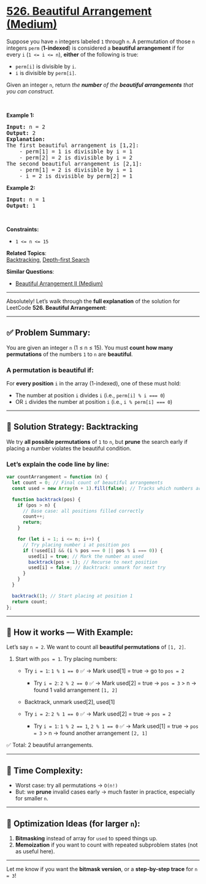 # [526. Beautiful Arrangement (Medium)](https://leetcode.com/problems/beautiful-arrangement/)

<p>Suppose you have <code>n</code> integers labeled <code>1</code> through <code>n</code>. A permutation of those <code>n</code> integers <code>perm</code> (<strong>1-indexed</strong>) is considered a <strong>beautiful arrangement</strong> if for every <code>i</code> (<code>1 &lt;= i &lt;= n</code>), <strong>either</strong> of the following is true:</p>

<ul>
	<li><code>perm[i]</code> is divisible by <code>i</code>.</li>
	<li><code>i</code> is divisible by <code>perm[i]</code>.</li>
</ul>

<p>Given an integer <code>n</code>, return <em>the <strong>number</strong> of the <strong>beautiful arrangements</strong> that you can construct</em>.</p>

<p>&nbsp;</p>
<p><strong>Example 1:</strong></p>

<pre><strong>Input:</strong> n = 2
<strong>Output:</strong> 2
<b>Explanation:</b> 
The first beautiful arrangement is [1,2]:
    - perm[1] = 1 is divisible by i = 1
    - perm[2] = 2 is divisible by i = 2
The second beautiful arrangement is [2,1]:
    - perm[1] = 2 is divisible by i = 1
    - i = 2 is divisible by perm[2] = 1
</pre>

<p><strong>Example 2:</strong></p>

<pre><strong>Input:</strong> n = 1
<strong>Output:</strong> 1
</pre>

<p>&nbsp;</p>
<p><strong>Constraints:</strong></p>

<ul>
	<li><code>1 &lt;= n &lt;= 15</code></li>
</ul>

**Related Topics**:  
[Backtracking](https://leetcode.com/tag/backtracking/), [Depth-first Search](https://leetcode.com/tag/depth-first-search/)

**Similar Questions**:

- [Beautiful Arrangement II (Medium)](https://leetcode.com/problems/beautiful-arrangement-ii/)

---

Absolutely! Let’s walk through the **full explanation** of the solution for LeetCode **526. Beautiful Arrangement**:

---

## ✅ Problem Summary:

You are given an integer `n` (1 ≤ n ≤ 15). You must **count how many permutations** of the numbers `1` to `n` are **beautiful**.

### A permutation is **beautiful** if:

For **every position** `i` in the array (1-indexed), one of these must hold:

- The number at position `i` divides `i` (i.e., `perm[i] % i === 0`)
- OR `i` divides the number at position `i` (i.e., `i % perm[i] === 0`)

---

## 🚀 Solution Strategy: **Backtracking**

We try **all possible permutations** of `1` to `n`, but **prune** the search early if placing a number violates the beautiful condition.

### Let’s explain the code line by line:

```js
var countArrangement = function (n) {
  let count = 0; // Final count of beautiful arrangements
  const used = new Array(n + 1).fill(false); // Tracks which numbers are already used

  function backtrack(pos) {
    if (pos > n) {
      // Base case: all positions filled correctly
      count++;
      return;
    }

    for (let i = 1; i <= n; i++) {
      // Try placing number i at position pos
      if (!used[i] && (i % pos === 0 || pos % i === 0)) {
        used[i] = true; // Mark the number as used
        backtrack(pos + 1); // Recurse to next position
        used[i] = false; // Backtrack: unmark for next try
      }
    }
  }

  backtrack(1); // Start placing at position 1
  return count;
};
```

---

## 🧠 How it works — With Example:

Let’s say `n = 2`. We want to count all **beautiful permutations** of `[1, 2]`.

1. Start with `pos = 1`. Try placing numbers:

   - Try `i = 1`: `1 % 1 == 0` ✅ → Mark used\[1] = true → go to `pos = 2`

     - Try `i = 2`: `2 % 2 == 0` ✅ → Mark used\[2] = true → `pos = 3` > n → found 1 valid arrangement `[1, 2]`

   - Backtrack, unmark used\[2], used\[1]
   - Try `i = 2`: `2 % 1 == 0` ✅ → Mark used\[2] = true → `pos = 2`

     - Try `i = 1`: `1 % 2 == 1`, `2 % 1 == 0` ✅ → Mark used\[1] = true → `pos = 3` > n → found another arrangement `[2, 1]`

✅ Total: 2 beautiful arrangements.

---

## 🔄 Time Complexity:

- Worst case: try all permutations → `O(n!)`
- But: we **prune** invalid cases early → much faster in practice, especially for smaller `n`.

---

## 🔧 Optimization Ideas (for larger `n`):

1. **Bitmasking** instead of array for `used` to speed things up.
2. **Memoization** if you want to count with repeated subproblem states (not as useful here).

---

Let me know if you want the **bitmask version**, or a **step-by-step trace** for `n = 3`!
